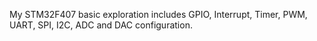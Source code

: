 My STM32F407 basic exploration includes GPIO, Interrupt, Timer, PWM, UART, SPI, I2C, ADC and DAC configuration.

